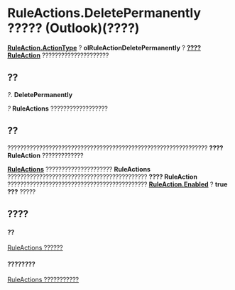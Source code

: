 
# RuleActions.DeletePermanently ????? (Outlook)(????)

 **[RuleAction.ActionType](5701cd66-2f45-ae24-12b8-fc5e27bf8742.md)** ? **olRuleActionDeletePermanently** ? **[???? RuleAction](6451788f-e5ed-239c-a34d-b564b52d8955.md)** ?????????????????????


## ??

 _?_. **DeletePermanently**

 _?_ **RuleActions** ??????????????????


## ??

??????????????????????????????????????????????????????????????? **???? RuleAction** ?????????????

 **[RuleActions](82ba76cd-86a4-3372-cb51-2df1d58c8b71.md)** ????????????????????? **RuleActions** ???????????????????????????????????????????? **???? RuleAction** ???????????????????????????????????????????? **[RuleAction.Enabled](795374af-a8de-b771-97df-3d9e82949af0.md)** ? **true ???** ?????


## ????


#### ??


[RuleActions ??????](82ba76cd-86a4-3372-cb51-2df1d58c8b71.md)
#### ????????


[RuleActions ???????????](http://msdn.microsoft.com/library/ea4c7acb-2ce2-ecf9-046f-2eb48d4935bb%28Office.15%29.aspx)